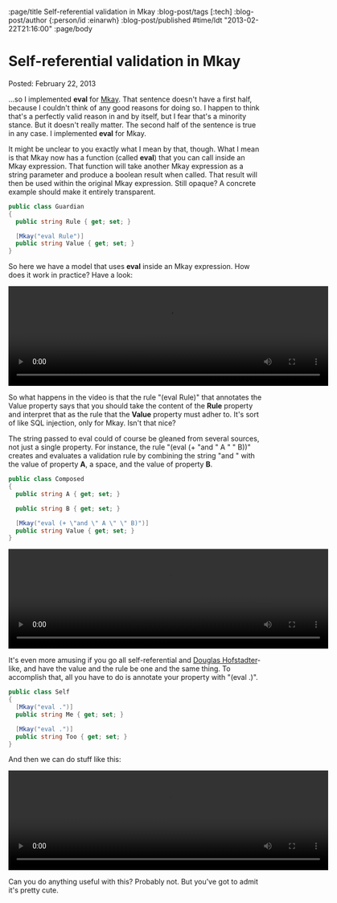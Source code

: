 :page/title Self-referential validation in Mkay
:blog-post/tags [:tech]
:blog-post/author {:person/id :einarwh}
:blog-post/published #time/ldt "2013-02-22T21:16:00"
:page/body

# Self-referential validation in Mkay

Posted: February 22, 2013

...so I implemented **eval** for [Mkay](/blog-posts/mkay-one-validation-attribute-to-rule-them-all/). That sentence doesn't have a first half, because I couldn't think of any good reasons for doing so. I happen to think that's a perfectly valid reason in and by itself, but I fear that's a minority stance. But it doesn't really matter. The second half of the sentence is true in any case. I implemented **eval** for Mkay.

It might be unclear to you exactly what I mean by that, though. What I mean is that Mkay now has a function (called **eval**) that you can call inside an Mkay expression. That function will take another Mkay expression as a string parameter and produce a boolean result when called. That result will then be used within the original Mkay expression. Still opaque? A concrete example should make it entirely transparent.

```csharp
public class Guardian
{
  public string Rule { get; set; }

  [Mkay("eval Rule")]
  public string Value { get; set; }
}
```

So here we have a model that uses **eval** inside an Mkay expression. How does it work in practice? Have a look:

<!-- 636 × 198 -->
<video src="/videos/mkay-guardian.mp4" width="636" height="198" controls></video>

So what happens in the video is that the rule "(eval Rule)" that annotates the Value property says that you should take the content of the **Rule** property and interpret that as the rule that the **Value** property must adher to. It's sort of like SQL injection, only for Mkay. Isn't that nice?

The string passed to eval could of course be gleaned from several sources, not just a single property. For instance, the rule "(eval (+ "and " A " " B))" creates and evaluates a validation rule by combining the string "and " with the value of property **A**, a space, and the value of property **B**.

```csharp
public class Composed
{
  public string A { get; set; }

  public string B { get; set; }

  [Mkay("eval (+ \"and \" A \" \" B)")]
  public string Value { get; set; }
}
```

<!-- 636 × 198 -->
<video src="/videos/mkay-compound.mp4" width="636" height="198" controls></video>

It's even more amusing if you go all self-referential and [Douglas Hofstadter](http://en.wikipedia.org/wiki/Douglas_Hofstadter)-like, and have the value and the rule be one and the same thing. To accomplish that, all you have to do is annotate your property with "(eval .)".

```csharp
public class Self
{
  [Mkay("eval .")]
  public string Me { get; set; }

  [Mkay("eval .")]
  public string Too { get; set; }
}
```

And then we can do stuff like this:

<!-- 636 × 198 -->
<video src="/videos/mkay-self.mp4" width="636" height="198" controls></video>

Can you do anything useful with this? Probably not. But you've got to admit it's pretty cute.
